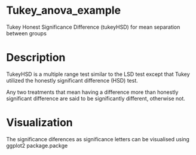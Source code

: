 # Tukey_anova_example
Tukey Honest Significance Difference (tukeyHSD) for mean separation between groups
# Description
TukeyHSD is a multiple range test similar to the LSD test except that Tukey utilized the honestly significant difference (HSD) test.

Any two treatments that mean having a difference more than honestly significant difference are said to be significantly different, otherwise not.

# Visualization
The significance diferences as significance letters can be visualised using ggplot2 package.packge
